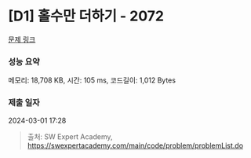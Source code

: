 # [D1] 홀수만 더하기 - 2072 

[문제 링크](https://swexpertacademy.com/main/code/problem/problemDetail.do?contestProbId=AV5QSEhaA5sDFAUq) 

### 성능 요약

메모리: 18,708 KB, 시간: 105 ms, 코드길이: 1,012 Bytes

### 제출 일자

2024-03-01 17:28



> 출처: SW Expert Academy, https://swexpertacademy.com/main/code/problem/problemList.do